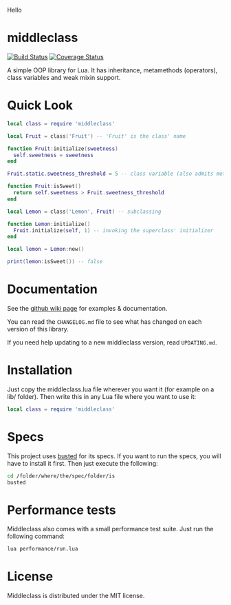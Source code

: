 Hello

middleclass
===========

[![Build Status](https://travis-ci.org/kikito/middleclass.png?branch=master)](https://travis-ci.org/kikito/middleclass)
[![Coverage Status](https://coveralls.io/repos/kikito/middleclass/badge.svg?branch=master&service=github)](https://coveralls.io/github/kikito/middleclass?branch=master)

A simple OOP library for Lua. It has inheritance, metamethods (operators), class variables and weak mixin support.

Quick Look
==========

```lua
local class = require 'middleclass'

local Fruit = class('Fruit') -- 'Fruit' is the class' name

function Fruit:initialize(sweetness)
  self.sweetness = sweetness
end

Fruit.static.sweetness_threshold = 5 -- class variable (also admits methods)

function Fruit:isSweet()
  return self.sweetness > Fruit.sweetness_threshold
end

local Lemon = class('Lemon', Fruit) -- subclassing

function Lemon:initialize()
  Fruit.initialize(self, 1) -- invoking the superclass' initializer
end

local lemon = Lemon:new()

print(lemon:isSweet()) -- false
```

Documentation
=============

See the [github wiki page](https://github.com/kikito/middleclass/wiki) for examples & documentation.

You can read the `CHANGELOG.md` file to see what has changed on each version of this library.

If you need help updating to a new middleclass version, read `UPDATING.md`.

Installation
============

Just copy the middleclass.lua file wherever you want it (for example on a lib/ folder). Then write this in any Lua file where you want to use it:

```lua
local class = require 'middleclass'
```

Specs
=====

This project uses [busted](http://olivinelabs.com/busted/) for its specs. If you want to run the specs, you will have to install it first. Then just execute the following:

```bash
cd /folder/where/the/spec/folder/is
busted
```

Performance tests
=================

Middleclass also comes with a small performance test suite. Just run the following command:

```bash
lua performance/run.lua
```

License
=======

Middleclass is distributed under the MIT license.


